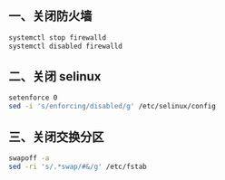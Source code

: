 ## 一、关闭防火墙

```bash
systemctl stop firewalld
systemctl disabled firewalld
```



## 二、关闭 selinux

```bash
setenforce 0
sed -i 's/enforcing/disabled/g' /etc/selinux/config
```



## 三、关闭交换分区

```bash
swapoff -a
sed -ri 's/.*swap/#&/g' /etc/fstab
```



